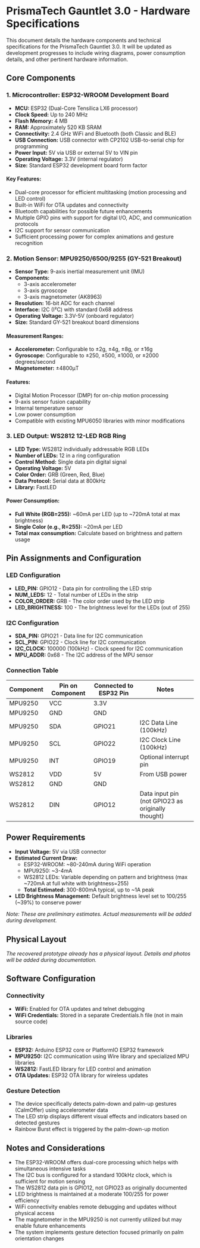 # PrismaTech Gauntlet 3.0 - Hardware Specifications

This document details the hardware components and technical specifications for the PrismaTech Gauntlet 3.0. It will be updated as development progresses to include wiring diagrams, power consumption details, and other pertinent hardware information.

## Core Components

### 1. Microcontroller: ESP32-WROOM Development Board

- **MCU:** ESP32 (Dual-Core Tensilica LX6 processor)
- **Clock Speed:** Up to 240 MHz
- **Flash Memory:** 4 MB
- **RAM:** Approximately 520 KB SRAM
- **Connectivity:** 2.4 GHz WiFi and Bluetooth (both Classic and BLE)
- **USB Connection:** USB connector with CP2102 USB-to-serial chip for programming
- **Power Input:** 5V via USB or external 5V to VIN pin
- **Operating Voltage:** 3.3V (internal regulator)
- **Size:** Standard ESP32 development board form factor

#### Key Features:
- Dual-core processor for efficient multitasking (motion processing and LED control)
- Built-in WiFi for OTA updates and connectivity
- Bluetooth capabilities for possible future enhancements
- Multiple GPIO pins with support for digital I/O, ADC, and communication protocols
- I2C support for sensor communication
- Sufficient processing power for complex animations and gesture recognition

### 2. Motion Sensor: MPU9250/6500/9255 (GY-521 Breakout)

- **Sensor Type:** 9-axis inertial measurement unit (IMU)
- **Components:** 
  - 3-axis accelerometer
  - 3-axis gyroscope
  - 3-axis magnetometer (AK8963)
- **Resolution:** 16-bit ADC for each channel
- **Interface:** I2C (I²C) with standard 0x68 address
- **Operating Voltage:** 3.3V-5V (onboard regulator)
- **Size:** Standard GY-521 breakout board dimensions

#### Measurement Ranges:
- **Accelerometer:** Configurable to ±2g, ±4g, ±8g, or ±16g
- **Gyroscope:** Configurable to ±250, ±500, ±1000, or ±2000 degrees/second
- **Magnetometer:** ±4800μT

#### Features:
- Digital Motion Processor (DMP) for on-chip motion processing
- 9-axis sensor fusion capability
- Internal temperature sensor
- Low power consumption
- Compatible with existing MPU6050 libraries with minor modifications

### 3. LED Output: WS2812 12-LED RGB Ring

- **LED Type:** WS2812 individually addressable RGB LEDs
- **Number of LEDs:** 12 in a ring configuration
- **Control Method:** Single data pin digital signal
- **Operating Voltage:** 5V
- **Color Order:** GRB (Green, Red, Blue)
- **Data Protocol:** Serial data at 800kHz
- **Library:** FastLED

#### Power Consumption:
- **Full White (RGB=255):** ~60mA per LED (up to ~720mA total at max brightness)
- **Single Color (e.g., R=255):** ~20mA per LED
- **Total max consumption:** Calculate based on brightness and pattern usage

## Pin Assignments and Configuration

### LED Configuration
- **LED_PIN:** GPIO12 - Data pin for controlling the LED strip
- **NUM_LEDS:** 12 - Total number of LEDs in the strip
- **COLOR_ORDER:** GRB - The color order used by the LED strip
- **LED_BRIGHTNESS:** 100 - The brightness level for the LEDs (out of 255)

### I2C Configuration
- **SDA_PIN:** GPIO21 - Data line for I2C communication
- **SCL_PIN:** GPIO22 - Clock line for I2C communication 
- **I2C_CLOCK:** 100000 (100kHz) - Clock speed for I2C communication
- **MPU_ADDR:** 0x68 - The I2C address of the MPU sensor

### Connection Table

| Component | Pin on Component | Connected to ESP32 Pin | Notes |
|-----------|------------------|--------------------------|-------|
| MPU9250 | VCC | 3.3V | |
| MPU9250 | GND | GND | |
| MPU9250 | SDA | GPIO21 | I2C Data Line (100kHz) |
| MPU9250 | SCL | GPIO22 | I2C Clock Line (100kHz) |
| MPU9250 | INT | GPIO19 | Optional interrupt pin |
| WS2812 | VDD | 5V | From USB power |
| WS2812 | GND | GND | |
| WS2812 | DIN | GPIO12 | Data input pin (not GPIO23 as originally thought) |

## Power Requirements

- **Input Voltage:** 5V via USB connector
- **Estimated Current Draw:**
  - ESP32-WROOM: ~80-240mA during WiFi operation
  - MPU9250: ~3-4mA
  - WS2812 LEDs: Variable depending on pattern and brightness (max ~720mA at full white with brightness=255)
  - **Total Estimated:** 300-800mA typical, up to ~1A peak
- **LED Brightness Management:** Default brightness level set to 100/255 (~39%) to conserve power

*Note: These are preliminary estimates. Actual measurements will be added during development.*

## Physical Layout

*The recovered prototype already has a physical layout. Details and photos will be added during documentation.*

## Software Configuration

### Connectivity
- **WiFi:** Enabled for OTA updates and telnet debugging
- **WiFi Credentials:** Stored in a separate Credentials.h file (not in main source code)

### Libraries
- **ESP32:** Arduino ESP32 core or PlatformIO ESP32 framework
- **MPU9250:** I2C communication using Wire library and specialized MPU libraries
- **WS2812:** FastLED library for LED control and animation
- **OTA Updates:** ESP32 OTA library for wireless updates

### Gesture Detection
- The device specifically detects palm-down and palm-up gestures (CalmOffer) using accelerometer data
- The LED strip displays different visual effects and indicators based on detected gestures
- Rainbow Burst effect is triggered by the palm-down-up motion

## Notes and Considerations

- The ESP32-WROOM offers dual-core processing which helps with simultaneous intensive tasks
- The I2C bus is configured for a standard 100kHz clock, which is sufficient for motion sensing
- The WS2812 data pin is GPIO12, not GPIO23 as originally documented
- LED brightness is maintained at a moderate 100/255 for power efficiency
- WiFi connectivity enables remote debugging and updates without physical access
- The magnetometer in the MPU9250 is not currently utilized but may enable future enhancements
- The system implements gesture detection focused primarily on palm orientation changes 